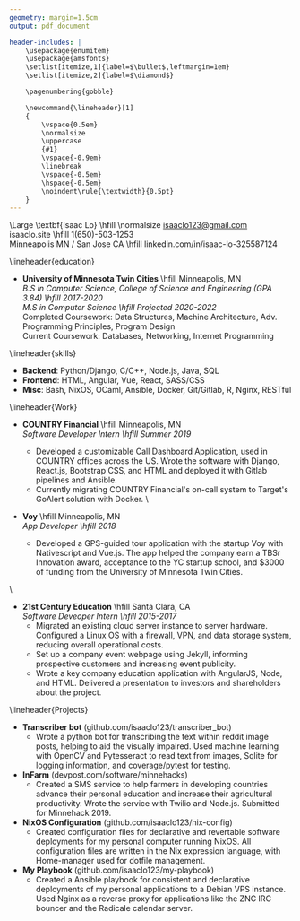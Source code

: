 ```yaml
---
geometry: margin=1.5cm
output: pdf_document

header-includes: |
    \usepackage{enumitem}
    \usepackage{amsfonts}
    \setlist[itemize,1]{label=$\bullet$,leftmargin=1em}
    \setlist[itemize,2]{label=$\diamond$}

    \pagenumbering{gobble}

    \newcommand{\lineheader}[1]
    {
        \vspace{0.5em}
        \normalsize
        \uppercase
        {#1}
        \vspace{-0.9em}
        \linebreak
        \vspace{-0.5em}
        \hspace{-0.5em}
        \noindent\rule{\textwidth}{0.5pt}
    }
---
```


\Large \textbf{Isaac Lo} \hfill \normalsize isaaclo123@gmail.com \
isaaclo.site \hfill 1(650)-503-1253 \
Minneapolis MN / San Jose CA \hfill linkedin.com/in/isaac-lo-325587124

\lineheader{education}

* **University of Minnesota Twin Cities** \hfill Minneapolis, MN\
  *B.S in Computer Science, College of Science and Engineering (GPA 3.84) \hfill 2017-2020*\
  *M.S in Computer Science \hfill Projected 2020-2022*\
  Completed Coursework: Data Structures, Machine Architecture, Adv. Programming Principles,
  Program Design\
  Current Coursework: Databases, Networking, Internet Programming

\lineheader{skills}

* **Backend**: Python/Django, C/C++, Node.js, Java, SQL
* **Frontend**: HTML, Angular, Vue, React, SASS/CSS
* **Misc**: Bash, NixOS, OCaml, Ansible, Docker, Git/Gitlab, R, Nginx, RESTful

\lineheader{Work}

* **COUNTRY Financial** \hfill Minneapolis, MN\
  *Software Developer Intern \hfill Summer 2019*
    - Developed a customizable Call Dashboard Application, used in COUNTRY offices across the US.
      Wrote the software with Django, React.js, Bootstrap CSS, and HTML and deployed it with Gitlab
      pipelines and Ansible.
    - Currently migrating COUNTRY Financial's on-call system to Target's GoAlert solution with
      Docker.
\

* **Voy** \hfill Minneapolis, MN\
  *App Developer \hfill 2018*
    * Developed a GPS-guided tour application with the startup Voy with Nativescript and Vue.js.
      The app helped the company earn a TBSr Innovation award, acceptance to the YC startup school,
      and \$3000 of funding from the University of Minnesota Twin Cities.

\

* **21st Century Education** \hfill Santa Clara, CA\
  *Software Deveoper Intern \hfill 2015-2017*
    * Migrated an existing cloud server instance to server hardware. Configured a Linux OS with
      a firewall, VPN, and data storage system, reducing overall operational costs.
    * Set up a company event webpage using Jekyll, informing prospective customers and increasing
      event publicity.
    * Wrote a key company education application with AngularJS, Node, and HTML. Delivered a
      presentation to investors and shareholders about the project.

\lineheader{Projects}

* **Transcriber bot** (github.com/isaaclo123/transcriber_bot)
    * Wrote a python bot for transcribing the text within reddit image posts, helping to aid the
      visually impaired. Used machine learning with OpenCV and Pytesseract to read text from
      images, Sqlite for logging information, and coverage/pytest for testing.
* **InFarm** (devpost.com/software/minnehacks)
    * Created a SMS service to help farmers in developing countries advance their personal
      education and increase their agricultural productivity. Wrote the service with Twilio and
      Node.js. Submitted for Minnehack 2019.
* **NixOS Configuration** (github.com/isaaclo123/nix-config)
    * Created configuration files for declarative and revertable software deployments for my
      personal computer running NixOS. All configuration files are written in the Nix expression
      language, with Home-manager used for dotfile management.
* **My Playbook** (github.com/isaaclo123/my-playbook)
    * Created a Ansible playbook for consistent and declarative deployments of my personal
      applications to a Debian VPS instance. Used Nginx as a reverse proxy for applications like
      the ZNC IRC bouncer and the Radicale calendar server.
